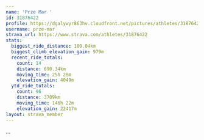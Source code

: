 ```yaml
---
name: 'Prze Mar '
id: 31876422
profile: https://dgalywyr863hv.cloudfront.net/pictures/athletes/31876422/22548952/4/large.jpg
username: prze-mar
strava_url: https://www.strava.com/athletes/31876422
stats:
  biggest_ride_distance: 180.04km
  biggest_climb_elevation_gain: 979m
  recent_ride_totals:
    count: 14
    distance: 690.34km
    moving_time: 25h 28m
    elevation_gain: 4049m
  ytd_ride_totals:
    count: 96
    distance: 3709km
    moving_time: 146h 22m
    elevation_gain: 22417m
layout: strava_member
--- 
```

...
